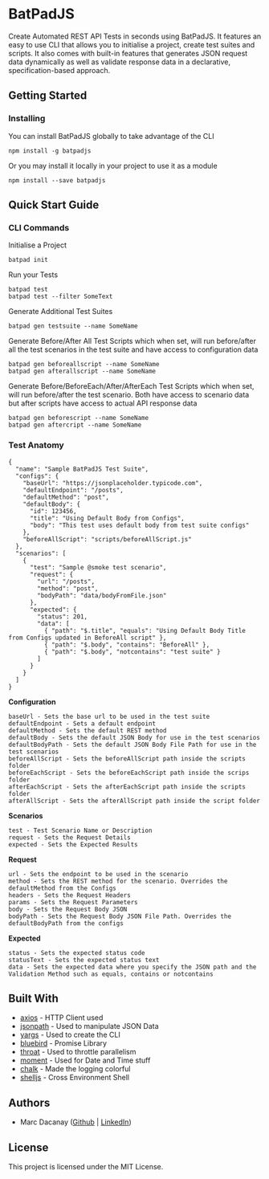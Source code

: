 # BatPadJS
Create Automated REST API Tests in seconds using BatPadJS. It features an easy to use CLI that allows you to initialise a project, create test suites and scripts. It also comes with built-in features that generates JSON request data dynamically as well as validate response data in a declarative, specification-based approach.

## Getting Started
### Installing

You can install BatPadJS globally to take advantage of the CLI

```
npm install -g batpadjs
```

Or you may install it locally in your project to use it as a module

```
npm install --save batpadjs
```

## Quick Start Guide

### CLI Commands

Initialise a Project
```
batpad init
```
Run your Tests
```
batpad test
batpad test --filter SomeText
```
Generate Additional Test Suites
```
batpad gen testsuite --name SomeName
```
Generate Before/After All Test Scripts which when set, will run before/after all the test scenarios in the test suite and have access to configuration data
```
batpad gen beforeallscript --name SomeName
batpad gen afterallscript --name SomeName
```
Generate Before/BeforeEach/After/AfterEach Test Scripts which when set, will run before/after the test scenario. Both have access to scenario data but after scripts have access to actual API response data
```
batpad gen beforescript --name SomeName
batpad gen aftercript --name SomeName
```

### Test Anatomy
```
{
  "name": "Sample BatPadJS Test Suite",
  "configs": {
    "baseUrl": "https://jsonplaceholder.typicode.com",
    "defaultEndpoint": "/posts",
    "defaultMethod": "post",  
    "defaultBody": {
      "id": 123456,
      "title": "Using Default Body from Configs",
      "body": "This test uses default body from test suite configs"
    }, 
    "beforeAllScript": "scripts/beforeAllScript.js"
  },
  "scenarios": [
    {
      "test": "Sample @smoke test scenario",
      "request": {
        "url": "/posts",
        "method": "post",
        "bodyPath": "data/bodyFromFile.json"
      },
      "expected": {
        "status": 201,
        "data": [
          { "path": "$.title", "equals": "Using Default Body Title from Configs updated in BeforeAll script" },
          { "path": "$.body", "contains": "BeforeAll" },
          { "path": "$.body", "notcontains": "test suite" }
        ]
      }
    }
  ]
}

```

__**Configuration**__

```
baseUrl - Sets the base url to be used in the test suite
defaultEndpoint - Sets a default endpoint
defaultMethod - Sets the default REST method
defaultBody - Sets the default JSON Body for use in the test scenarios
defaultBodyPath - Sets the default JSON Body File Path for use in the test scenarios
beforeAllScript - Sets the beforeAllScript path inside the scripts folder
beforeEachScript - Sets the beforeEachScript path inside the scrips folder
afterEachScript - Sets the afterEachScript path inside the scripts folder
afterAllScript - Sets the afterAllScript path inside the script folder
```

__**Scenarios**__
```
test - Test Scenario Name or Description
request - Sets the Request Details
expected - Sets the Expected Results

```

__Request__
```
url - Sets the endpoint to be used in the scenario
method - Sets the REST method for the scenario. Overrides the defaultMethod from the Configs
headers - Sets the Request Headers
params - Sets the Request Parameters
body - Sets the Request Body JSON
bodyPath - Sets the Request Body JSON File Path. Overrides the defaultBodyPath from the configs
```

__Expected__
```
status - Sets the expected status code
statusText - Sets the expected status text
data - Sets the expected data where you specify the JSON path and the Validation Method such as equals, contains or notcontains
```

## Built With

* [axios](https://github.com/axios/axios) - HTTP Client used
* [jsonpath](https://github.com/dchester/jsonpath) - Used to manipulate JSON Data
* [yargs](https://github.com/yargs/yargs) - Used to create the CLI
* [bluebird](https://github.com/petkaantonov/bluebird) - Promise Library
* [throat](https://github.com/ForbesLindesay/throat) - Used to throttle parallelism
* [moment](https://github.com/moment/moment) - Used for Date and Time stuff
* [chalk](https://github.com/chalk/chalk) - Made the logging colorful
* [shelljs](https://github.com/shelljs/shelljs) - Cross Environment Shell

## Authors

* Marc Dacanay ([Github](https://github.com/marcdacz) | [LinkedIn](https://www.linkedin.com/in/marcdacanay/))

## License

This project is licensed under the MIT License.

